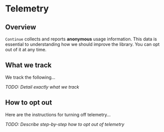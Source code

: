 # Telemetry

## Overview

`Continue` collects and reports **anonymous** usage information. This data is essential to understanding how we should improve the library. You can opt out of it at any time.

## What we track

We track the following...

*TODO: Detail exactly what we track*

## How to opt out

Here are the instructions for turning off telemetry...

*TODO: Describe step-by-step how to opt out of telemetry*